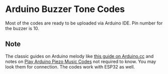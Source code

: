 # Arduino Buzzer Tone Codes

Most of the codes are ready to be uploaded via Arduino IDE. Pin number for the buzzer is 10. 

## Note 

The classic guides on Arduino melody like [this guide on Arduino.cc](https://www.arduino.cc/en/Tutorial/BuiltInExamples/toneMelody) and notes on [Play Arduino Piezo Music Codes](https://thecustomizewindows.com/2016/05/play-arduino-piezo-music-codes-fur-elise-jingle-bell/) not required to know. You may look them for connection. The codes work with ESP32 as well. 
